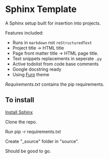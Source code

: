 # Sphinx Template

A Sphinx setup built for insertion into projects.

Features included:

- Runs in `markdown` not `reStructuredText`
- Project title -> HTML title
- Page front matter title -> HTML page title.
- Text snippets replacements in seperate `.py`
- Active todolist from code base comments
- Google docstring ready
- Using [Furo](https://pradyunsg.me/furo) theme

*Requirements.txt* contains the pip requirements.

## To install

[Install Sphinx](https://www.sphinx-doc.org/en/master/usage/installation.html)

Clone the repo.

Run pip -r requirements.txt

Create "_source" folder in "source".

Should be good to go. 
